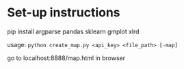 # Set-up instructions

pip install argparse pandas sklearn gmplot xlrd

usage: `python create_map.py <api_key> <file_path> [-map]`

go to localhost:8888/map.html in browser